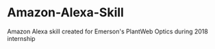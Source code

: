 # Amazon-Alexa-Skill
Amazon Alexa skill created for Emerson's PlantWeb Optics during 2018 internship
